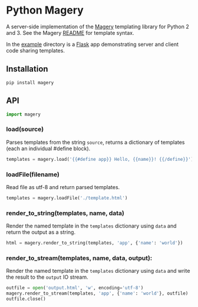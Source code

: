# Python Magery

A server-side implementation of the [Magery][magery] templating library for
Python 2 and 3. See the Magery [README][magery] for template syntax.

In the [example](example) directory is a [Flask][flask] app demonstrating
server and client code sharing templates.

## Installation

```no-highlight
pip install magery
```

## API

```python
import magery
```

### load(source)

Parses templates from the string `source`, returns a dictionary of
templates (each an individual #define block).

```python
templates = magery.load('{{#define app}} Hello, {{name}}! {{/define}}')
```

### loadFile(filename)

Read file as utf-8 and return parsed templates.

```python
templates = magery.loadFile('./template.html')
```

### render\_to\_string(templates, name, data)

Render the named template in the `templates` dictionary using `data` and
return the output as a string.

```python
html = magery.render_to_string(templates, 'app', {'name': 'world'})
```

### render\_to\_stream(templates, name, data, output):

Render the named template in the `templates` dictionary using `data` and
write the result to the `output` IO stream.

```python
outfile = open('output.html', 'w', encoding='utf-8')
magery.render_to_stream(templates, 'app', {'name': 'world'}, outfile)
outfile.close()
```

[magery]: https://github.com/caolan/magery/
[flask]: http://flask.pocoo.org/

